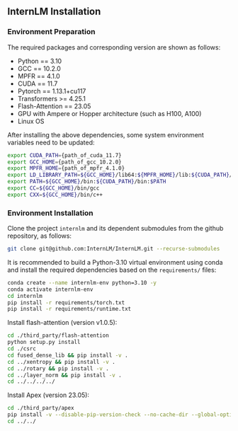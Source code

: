 ## InternLM Installation

### Environment Preparation
The required packages and corresponding version are shown as follows:
- Python == 3.10
- GCC == 10.2.0
- MPFR == 4.1.0
- CUDA == 11.7
- Pytorch == 1.13.1+cu117
- Transformers >= 4.25.1
- Flash-Attention == 23.05
- GPU with Ampere or Hopper architecture (such as H100, A100)
- Linux OS

After installing the above dependencies, some system environment variables need to be updated:
```bash
export CUDA_PATH={path_of_cuda_11.7}
export GCC_HOME={path_of_gcc_10.2.0}
export MPFR_HOME={path_of_mpfr_4.1.0}
export LD_LIBRARY_PATH=${GCC_HOME}/lib64:${MPFR_HOME}/lib:${CUDA_PATH}/lib64:$LD_LIBRARY_PATH
export PATH=${GCC_HOME}/bin:${CUDA_PATH}/bin:$PATH
export CC=${GCC_HOME}/bin/gcc
export CXX=${GCC_HOME}/bin/c++
```

### Environment Installation
Clone the project `internlm` and its dependent submodules from the github repository, as follows:
```bash
git clone git@github.com:InternLM/InternLM.git --recurse-submodules
```

It is recommended to build a Python-3.10 virtual environment using conda and install the required dependencies based on the `requirements/` files:
```bash
conda create --name internlm-env python=3.10 -y
conda activate internlm-env
cd internlm
pip install -r requirements/torch.txt 
pip install -r requirements/runtime.txt 
```

Install flash-attention (version v1.0.5):
```bash
cd ./third_party/flash-attention
python setup.py install
cd ./csrc
cd fused_dense_lib && pip install -v .
cd ../xentropy && pip install -v .
cd ../rotary && pip install -v .
cd ../layer_norm && pip install -v .
cd ../../../../
```

Install Apex (version 23.05):
```bash
cd ./third_party/apex
pip install -v --disable-pip-version-check --no-cache-dir --global-option="--cpp_ext" --global-option="--cuda_ext" ./
cd ../../
```
